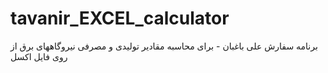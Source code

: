 # tavanir_EXCEL_calculator
برنامه سفارش علی باغبان - برای محاسبه مقادیر تولیدی و مصرفی نیروگاههای برق از روی فایل اکسل
